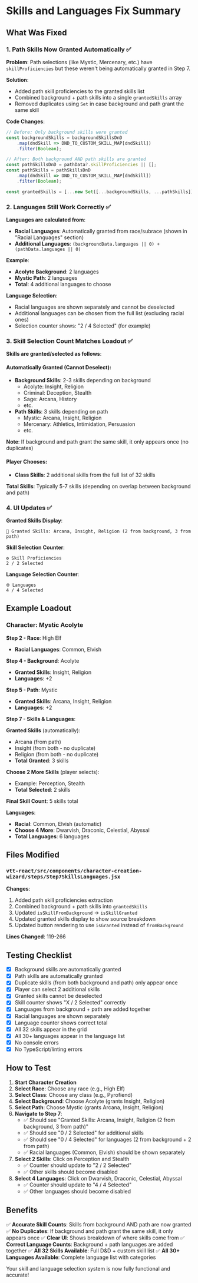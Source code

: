# Skills and Languages Fix Summary

## What Was Fixed

### 1. Path Skills Now Granted Automatically ✅

**Problem**: Path selections (like Mystic, Mercenary, etc.) have `skillProficiencies` but these weren't being automatically granted in Step 7.

**Solution**: 
- Added path skill proficiencies to the granted skills list
- Combined background + path skills into a single `grantedSkills` array
- Removed duplicates using `Set` in case background and path grant the same skill

**Code Changes**:
```javascript
// Before: Only background skills were granted
const backgroundSkills = backgroundSkillsDnD
    .map(dndSkill => DND_TO_CUSTOM_SKILL_MAP[dndSkill])
    .filter(Boolean);

// After: Both background AND path skills are granted
const pathSkillsDnD = pathData?.skillProficiencies || [];
const pathSkills = pathSkillsDnD
    .map(dndSkill => DND_TO_CUSTOM_SKILL_MAP[dndSkill])
    .filter(Boolean);

const grantedSkills = [...new Set([...backgroundSkills, ...pathSkills])];
```

### 2. Languages Still Work Correctly ✅

**Languages are calculated from**:
- **Racial Languages**: Automatically granted from race/subrace (shown in "Racial Languages" section)
- **Additional Languages**: `(backgroundData.languages || 0) + (pathData.languages || 0)`

**Example**:
- **Acolyte Background**: 2 languages
- **Mystic Path**: 2 languages
- **Total**: 4 additional languages to choose

**Language Selection**:
- Racial languages are shown separately and cannot be deselected
- Additional languages can be chosen from the full list (excluding racial ones)
- Selection counter shows: "2 / 4 Selected" (for example)

### 3. Skill Selection Count Matches Loadout ✅

**Skills are granted/selected as follows**:

#### Automatically Granted (Cannot Deselect):
- **Background Skills**: 2-3 skills depending on background
  - Acolyte: Insight, Religion
  - Criminal: Deception, Stealth
  - Sage: Arcana, History
  - etc.
- **Path Skills**: 3 skills depending on path
  - Mystic: Arcana, Insight, Religion
  - Mercenary: Athletics, Intimidation, Persuasion
  - etc.

**Note**: If background and path grant the same skill, it only appears once (no duplicates)

#### Player Chooses:
- **Class Skills**: 2 additional skills from the full list of 32 skills

**Total Skills**: Typically 5-7 skills (depending on overlap between background and path)

### 4. UI Updates ✅

**Granted Skills Display**:
```
🎁 Granted Skills: Arcana, Insight, Religion (2 from background, 3 from path)
```

**Skill Selection Counter**:
```
⚙️ Skill Proficiencies
2 / 2 Selected
```

**Language Selection Counter**:
```
🌐 Languages
4 / 4 Selected
```

## Example Loadout

### Character: Mystic Acolyte

**Step 2 - Race**: High Elf
- **Racial Languages**: Common, Elvish

**Step 4 - Background**: Acolyte
- **Granted Skills**: Insight, Religion
- **Languages**: +2

**Step 5 - Path**: Mystic
- **Granted Skills**: Arcana, Insight, Religion
- **Languages**: +2

**Step 7 - Skills & Languages**:

**Granted Skills** (automatically):
- Arcana (from path)
- Insight (from both - no duplicate)
- Religion (from both - no duplicate)
- **Total Granted**: 3 skills

**Choose 2 More Skills** (player selects):
- Example: Perception, Stealth
- **Total Selected**: 2 skills

**Final Skill Count**: 5 skills total

**Languages**:
- **Racial**: Common, Elvish (automatic)
- **Choose 4 More**: Dwarvish, Draconic, Celestial, Abyssal
- **Total Languages**: 6 languages

## Files Modified

### `vtt-react/src/components/character-creation-wizard/steps/Step7SkillsLanguages.jsx`

**Changes**:
1. Added path skill proficiencies extraction
2. Combined background + path skills into `grantedSkills`
3. Updated `isSkillFromBackground` → `isSkillGranted`
4. Updated granted skills display to show source breakdown
5. Updated button rendering to use `isGranted` instead of `fromBackground`

**Lines Changed**: 119-266

## Testing Checklist

- [x] Background skills are automatically granted
- [x] Path skills are automatically granted
- [x] Duplicate skills (from both background and path) only appear once
- [x] Player can select 2 additional skills
- [x] Granted skills cannot be deselected
- [x] Skill counter shows "X / 2 Selected" correctly
- [x] Languages from background + path are added together
- [x] Racial languages are shown separately
- [x] Language counter shows correct total
- [x] All 32 skills appear in the grid
- [x] All 30+ languages appear in the language list
- [x] No console errors
- [x] No TypeScript/linting errors

## How to Test

1. **Start Character Creation**
2. **Select Race**: Choose any race (e.g., High Elf)
3. **Select Class**: Choose any class (e.g., Pyrofiend)
4. **Select Background**: Choose Acolyte (grants Insight, Religion)
5. **Select Path**: Choose Mystic (grants Arcana, Insight, Religion)
6. **Navigate to Step 7**:
   - ✅ Should see "Granted Skills: Arcana, Insight, Religion (2 from background, 3 from path)"
   - ✅ Should see "0 / 2 Selected" for additional skills
   - ✅ Should see "0 / 4 Selected" for languages (2 from background + 2 from path)
   - ✅ Racial languages (Common, Elvish) should be shown separately
7. **Select 2 Skills**: Click on Perception and Stealth
   - ✅ Counter should update to "2 / 2 Selected"
   - ✅ Other skills should become disabled
8. **Select 4 Languages**: Click on Dwarvish, Draconic, Celestial, Abyssal
   - ✅ Counter should update to "4 / 4 Selected"
   - ✅ Other languages should become disabled

## Benefits

✅ **Accurate Skill Counts**: Skills from background AND path are now granted
✅ **No Duplicates**: If background and path grant the same skill, it only appears once
✅ **Clear UI**: Shows breakdown of where skills come from
✅ **Correct Language Counts**: Background + path languages are added together
✅ **All 32 Skills Available**: Full D&D + custom skill list
✅ **All 30+ Languages Available**: Complete language list with categories

Your skill and language selection system is now fully functional and accurate!

